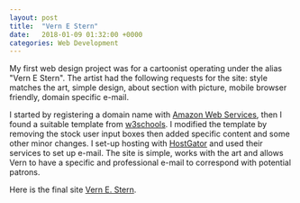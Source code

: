 ```yaml
---
layout: post
title:  "Vern E Stern"
date:   2018-01-09 01:32:00 +0000
categories: Web Development
---
```

My first web design project was for a cartoonist operating under the alias "Vern E Stern".  The artist had the following requests for the site:
style matches the art,
simple design,
about section with picture,
mobile browser friendly,
domain specific e-mail.

I started by registering a domain name with [Amazon Web Services][aws], then I found a suitable template from [w3schools][w3schools].  I modified the template by removing the stock user input boxes then added specific content and some other minor changes.  I set-up hosting with [HostGator][hostgator] and used their services to set up e-mail.  The site is simple, works with the art and allows Vern to have a specific and professional e-mail to correspond with potential patrons.

Here is the final site [Vern E. Stern][ves].

[aws]: https://aws.amazon.com/
[w3schools]:https://www.w3schools.com/w3css/w3css_templates.asp
[hostgator]:http://www.hostgator.com/
[ves]:http://www.vernestern.com/
